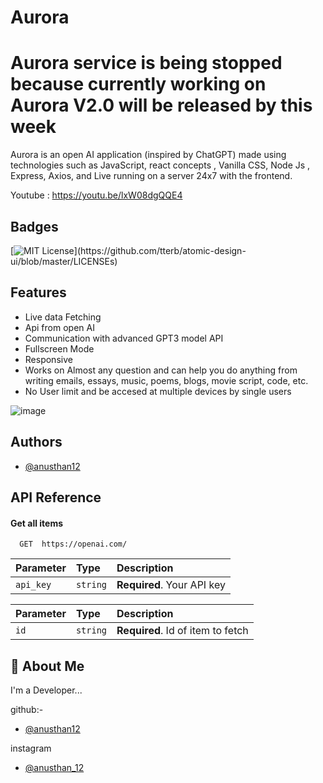 # Aurora  

# Aurora service is being stopped because currently working on Aurora V2.0 will be released by this week
Aurora is an open AI application (inspired by ChatGPT) made using technologies such as JavaScript, react concepts , Vanilla CSS, Node Js , Express, Axios, and Live running on a server 24x7 with the frontend.

Youtube : https://youtu.be/lxW08dgQQE4

## Badges
[![MIT License](https://img.shields.io/apm/l/atomic-design-ui.svg?)](https://github.com/tterb/atomic-design-ui/blob/master/LICENSEs)


## Features

- Live data Fetching
- Api from open AI
- Communication with advanced GPT3 model API
- Fullscreen Mode
- Responsive
- Works on Almost any question and can help you do anything from writing emails, essays, music, poems, blogs, movie script, code, etc.  
- No User limit and be accesed at multiple devices by single users



![image](https://user-images.githubusercontent.com/102304867/227912003-1c33f424-0c76-42cd-9f63-f5f7b3a0f8a8.png)




## Authors

- [@anusthan12](https://github.com/anusthan12)



## API Reference

#### Get all items

```http
  GET  https://openai.com/
```

| Parameter | Type     | Description                |
| :-------- | :------- | :------------------------- |
| `api_key` | `string` | **Required**. Your API key |



| Parameter | Type     | Description                       |
| :-------- | :------- | :-------------------------------- |
| `id`      | `string` | **Required**. Id of item to fetch |



## 🚀 About Me
I'm a Developer...

github:-
- [@anusthan12](https://github.com/anusthan12)

instagram
-  [@anusthan_12](https://www.instagram.com/anusthan_12/)

